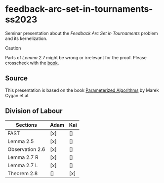 # feedback-arc-set-in-tournaments-ss2023

Seminar presentation about the *Feedback Arc Set in Tournaments* problem and its kernelization.

> [!CAUTION]
> Parts of *Lemma 2.7* might be wrong or irrelevant for the proof. Please crosscheck with the [book](#source).


## Source

This presentation is based on the book [Parameterized Algorithms](https://books.google.de/books?id=Frg0CgAAQBAJ) by Marek Cygan et al.


## Division of Labour

| Sections | Adam | Kai |
|----------|------|-----|
| FAST | [x] | [] |
| Lemma 2.5 | [x] | [] |
| Observation 2.6 | [x] | [] |
| Lemma 2.7 R | [x] | [] |
| Lemma 2.7 L | [x] | [] |
| Theorem 2.8 | [] | [x] |